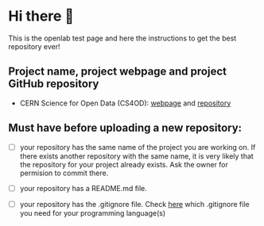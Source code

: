 # Hi there 👋

This is the openlab test page and here the instructions to get the best repository  ever!

## Project name, project webpage and project GitHub repository

- CERN Science for Open Data (CS4OD): [webpage](https://openlab.cern/index.php/project/cern-science-open-data) and [repository](https://github.com/CERN/CS4OD)

## Must have before uploading a new repository:

- [ ] your repository has the same name of the project you are working on. If there exists another repository with the same name, it is very likely that the repository for your project already exists. Ask the owner for permision to commit there.  
- [ ] your repository has a README.md file. 
- [ ] your repository has the .gitignore file. Check [here](https://www.toptal.com/developers/gitignore) which .gitignore file you need for your programming language(s) 






<!--

**Here are some ideas to get you started:**

🙋‍♀️ A short introduction - what is your organization all about?
🌈 Contribution guidelines - how can the community get involved?
👩‍💻 Useful resources - where can the community find your docs? Is there anything else the community should know?
🍿 Fun facts - what does your team eat for breakfast?
🧙 Remember, you can do mighty things with the power of [Markdown](https://docs.github.com/github/writing-on-github/getting-started-with-writing-and-formatting-on-github/basic-writing-and-formatting-syntax)
-->
